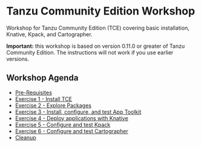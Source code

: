 # Tanzu Community Edition Workshop

Workshop for Tanzu Community Edition (TCE) covering basic installation, Knative, Kpack, and Cartographer.

**Important:** this workshop is based on version 0.11.0 or greater of Tanzu Community Edition.
The instructions will not work if you use earlier versions.

## Workshop Agenda

- [Pre-Requisites](00-PreReqs.md)
- [Exercise 1 - Install TCE](01-Install.md)
- [Exercise 2 - Explore Packages](02-ExplorePackages.md)
- [Exercise 3 - Install, configure, and test App Toolkit](03-AppToolkit.md)
- [Exercise 4 - Deploy applications with Knative](04-Knative.md)
- [Exercise 5 - Configure and test Kpack](05-Kpack.md)
- [Exercise 6 - Configure and test Cartographer](06-Cartographer.md)
- [Cleanup](99-Cleanup.md)
